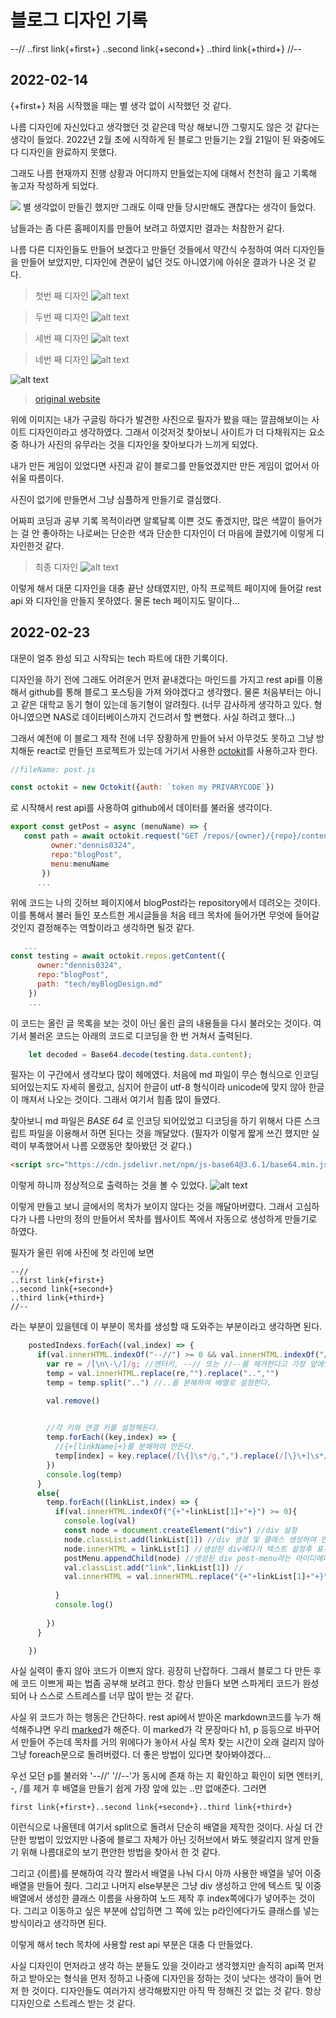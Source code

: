 

# 블로그 디자인 기록
   
--//
..first link{+first+}
..second link{+second+}
..third link{+third+}
//--

## 2022-02-14
{+first+}
처음 시작했을 때는 별 생각 없이 시작했던 것 같다. 

나름 디자인에 자신있다고 생각했던 것 같은데 막상 해보니깐 그렇지도 않은 것 같다는 생각이 들었다. 2022년 2월 초에 시작하게 된 블로그 만들기는
2월 21일이 된 와중에도 다 디자인을 완료하지 못했다.

그래도 나름 현재까지 진행 상황과 어디까지 만들었는지에 대해서 천천히 읊고 기록해 놓고자 작성하게 되었다.


![](https://github.com/dennis0324/blogPost/blob/main/data/pictures/myBlogDesign/design1.png?raw=true)
별 생각없이 만들긴 했지만 그래도 이때 만들 당시만해도 괜찮다는 생각이 들었다.

남들과는 좀 다른 홈페이지를 만들어 보려고 하였지만 결과는 처참한거 같다.

나름 다른 디자인들도 만들어 보겠다고 만들던 것들에서 약간식 수정하여 여러 디자인들을 만들어 보았지만,
디자인에 견문이 넓던 것도 아니였기에 아쉬운 결과가 나온 것 같다.

>첫번 째 디자인
![alt text](https://github.com/dennis0324/blogPost/blob/main/data/pictures/myBlogDesign/design2.png?raw=true)   

>두번 째 디자인
![alt text](https://github.com/dennis0324/blogPost/blob/main/data/pictures/myBlogDesign/design3.png?raw=true)   

>세번 째 디자인
![alt text](https://github.com/dennis0324/blogPost/blob/main/data/pictures/myBlogDesign/design4.png?raw=true)   

>네번 째 디자인
![alt text](https://github.com/dennis0324/blogPost/blob/main/data/pictures/myBlogDesign/design5.png?raw=true)   

![alt text](https://jekyllthemes.io/images/themes/simples-jekyll-theme.webp?_cchid=eccad4a7c25f449a0df27824207f324b)
>[original website](https://jekyllthemes.io/theme/simples-blog-jekyll-theme)

위에 이미지는 내가 구글링 하다가 발견한 사진으로 필자가 봤을 때는 깔끔해보이는 사이트 디자인이라고 생각하였다.
그래서 이것저것 찾아보니 사이트가 더 다채워지는 요소 중 하나가 사진의 유무라는 것을 디자인을 찾아보다가 느끼게 되었다.

내가 만든 게임이 있었다면 사진과 같이 블로그를 만들었겠지만 만든 게임이 없어서 아쉬울 따름이다. 

사진이 없기에 만들면서 그냥 심플하게 만들기로 결심했다. 

어짜피 코딩과 공부 기록 목적이라면 알록달록 이쁜 것도 좋겠지만, 많은 색깔이 들어가는 걸 안 좋아하는 나로써는
단순한 색과 단순한 디자인이 더 마음에 끌렸기에 이렇게 디자인한것 같다.
 
 >최종 디자인
![alt text](https://github.com/dennis0324/blogPost/blob/main/data/pictures/myBlogDesign/finaldesign.png?raw=true)

이렇게 해서 대문 디자인을 대충 끝난 상태였지만, 아직 프로젝트 페이지에 들어갈 rest api 와 디자인을 만들지 못하였다. 물론 tech 페이지도 말이다...

## 2022-02-23

대문이 얼추 완성 되고 시작되는 tech 파트에 대한 기록이다.

디자인을 하기 전에 그래도 어려운거 먼저 끝내겠다는 마인드를 가지고 rest api를 이용해서 github를 통해 블로그 포스팅을 가져 와야겠다고 생각했다. 
물론 처음부터는 아니고 같은 대학교 동기 형이 있는데 동기형이 알려줬다. 
(너무 감사하게 생각하고 있다. 형 아니였으면 NAS로 데이터베이스까지 건드려서 할 뻔했다. 사실 하려고 했다...)

그래서 예전에 이 블로그 제작 전에 너무 장황하게 만들어 놔서 아무것도 못하고 그냥 방치해둔 react로 만들던 프로젝트가 있는데 거기서 사용한 [octokit]를 사용하고자 한다. 

```js
//fileName: post.js

const octokit = new Octokit({auth: `token my PRIVARYCODE`})
```
로 시작해서 rest api를 사용하여 github에서 데이터를 불러올 생각이다.

```js
export const getPost = async (menuName) => {
   const path = await octokit.request("GET /repos/{owner}/{repo}/contents/{menu}",{
         owner:"dennis0324",
         repo:"blogPost",
         menu:menuName
       })
      ...
```
위에 코드는 나의 깃허브 페이지에서 blogPost라는 repository에서 데려오는 것이다. 
이를 통해서 불러 들인 포스트한 게시글들을 처음 테크 목차에 들어가면 무엇에 들어갈 것인지 결정해주는 역할이라고 생각하면 될것 같다.

```js
   ...
const testing = await octokit.repos.getContent({
      owner:"dennis0324",
      repo:"blogPost",
      path: "tech/myBlogDesign.md"
    })
    ...
```

이 코드는 올린 글 목록을 보는 것이 아닌 올린 글의 내용들을 다시 불러오는 것이다.
여기서 불러온 코드는 아래의 코드로 디코딩을 한 번 거쳐서 출력된다.

```js
    let decoded = Base64.decode(testing.data.content);
```

필자는 이 구간에서 생각보다 많이 헤메였다. 처음에 md 파일이 무슨 형식으로 인코딩 되어있는지도 자세히 몰랐고, 심지어 한글이 utf-8 형식이라 unicode에 맞지 않아 한글이 깨져서 나오는 것이다.
그래서 여기서 힘좀 많이 들였다.


찾아보니 md 파일은 *BASE 64* 로 인코딩 되어있었고 디코딩을 하기 위해서 다른 스크립트 파일을 이용해서 하면 된다는 것을 깨달았다. (필자가 이렇게 짧게 쓰긴 했지만 실력이 부족했어서 나름 오랬동안 찾아봤던 것 같다.)

```html
<script src="https://cdn.jsdelivr.net/npm/js-base64@3.6.1/base64.min.js"></script> <!--base64 해독 역할-->
```

이렇게 하니까 정상적으로 출력하는 것을 볼 수 있었다.
![alt text](https://github.com/dennis0324/blogPost/blob/main/data/pictures/myBlogDesign/restapiresult.png?raw=true)

이렇게 만들고 보니 글에서의 목차가 보이지 않다는 것을 깨달아버렸다.
그래서 고심하다가 나름 나만의 정의 만들어서 목차를 웹사이트 쪽에서 자동으로 생성하게 만들기로 하였다.

필자가 올린 위에 사진에 첫 라인에 보면 
```
--//
..first link{+first+}
..second link{+second+}
..third link{+third+}
//--
```
라는 부분이 있을텐데 이 부분이 목차를 생성할 때 도와주는 부분이라고 생각하면 된다.


```js
    postedIndexs.forEach((val,index) => {
      if(val.innerHTML.indexOf("--//") >= 0 && val.innerHTML.indexOf("//--") >= 0){
        var re = /[\n\-\/]/g; //엔터키, --// 또는 //--를 제거한다고 가장 앞에있는 ..를 제거한다.
        temp = val.innerHTML.replace(re,"").replace("..","")
        temp = temp.split("..") //..를 분해하여 배열로 설정한다.

        val.remove()
        

        //각 키와 연결 키를 설정해둔다.
        temp.forEach((key,index) => {
          //{+[linkName]+}를 분해하여 만든다.
          temp[index] = key.replace(/[\{]\s*/g,",").replace(/[\}\+]\s*/g,"").split(",")
        })
        console.log(temp)
      }
      else{
        temp.forEach((linkList,index) => {
          if(val.innerHTML.indexOf("{+"+linkList[1]+"+}") >= 0){
            console.log(val)
            const node = document.createElement("div") //div 설정
            node.classList.add(linkList[1]) //div 생성 및 클래스 생성하여 연결할 링크 설정
            node.innerHTML = linkList[1] //생성된 div에다가 텍스트 설정후 표시
            postMenu.appendChild(node) //생성된 div post-menu라는 아이디에다가 추가함
            val.classList.add("link",linkList[1]) //
            val.innerHTML = val.innerHTML.replace("{+"+linkList[1]+"+}","")
            
          }
          console.log()
  
        })
      }

    })
```

사실 실력이 좋지 않아 코드가 이쁘지 않다. 굉장히 난잡하다. 
그래서 블로그 다 만든 후에 코드 이쁘게 짜는 법좀 공부해 보려고 한다. 항상 만들다 보면 스파게티 코드가 완성되어 나 스스로 스트레스를 너무 많이 받는 것 같다.

사실 위 코드가 하는 행동은 간단하다. rest api에서 받아온 markdown코드를 누가 해석해주냐면 우리 [marked]가 해준다. 
이 marked가 각 문장마다 h1, p 등등으로 바꾸어서 만들어 주는데 목차를 거의 위에다가 놓아서 사실 목차 찾는 시간이 오래 걸리지 않아 그냥 foreach문으로 돌려버렸다.
더 좋은 방법이 있다면 찾아봐야겠다...

우선 모던 p를 불러와 '--//' '//--'가 동시에 존재 하는 지 확인하고 확인이 되면 엔터키, -, /를 제거 후 배열을 만들기 쉽게 가장 앞에 있는 ..만 없애준다.
그러면 
```
first link{+first+}..second link{+second+}..third link{+third+}
```
이런식으로 나올텐데 여기서 split으로 돌려서 단순히 배열을 제작한 것이다. 사실 더 간단한 방법이 있었지만 나중에 블로그 자체가 아닌 깃허브에서 봐도 헷갈리지 않게 만들기 위해 
나름대로의 보기 편안한 방법을 찾아서 한 것 같다.

그리고 {이름}를 분해하여 각각 짤라서 배열을 나눠 다시 아까 사용한 배열을 넣어 이중배열을 만들어 줬다.
그리고 나머지 else부분은 그냥 div 생성하고 안에 텍스트 및 이중배열에서 생성한 클래스 이름을 사용하여 노드 제작 후 index쪽에다가 넣어주는 것이다. 
그리고 이동하고 싶은 부분에 삽입하면 그 쪽에 있는 p라인에다가도 클래스를 넣는 방식이라고 생각하면 된다.

이렇게 해서 tech 목차에 사용할 rest api 부분은 대충 다 만들었다.


사실 디자인이 먼저라고 생각 하는 분들도 있을 것이라고 생각했지만 솔직히 api쪽 먼저 하고 받아오는 형식을 먼저 정하고 나중에 디자인을 정하는 것이 낫다는 생각이 들어
먼저 한 것이다. 디자인들도 여러가지 생각해봤지만 아직 딱 정해진 것 없는 것 같다. 항상 디자인으로 스트레스 받는 것 같다.




[octokit]: https://octokit.github.io/rest.js/v18
[marked]: https://github.com/markedjs/marked
